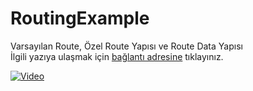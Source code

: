 # RoutingExample

Varsayılan Route, Özel Route Yapısı ve Route Data Yapısı <br />
İlgili yazıya ulaşmak için <a href="https://www.hasanbozkus.com.tr/Blog/BlogReadAll/15">bağlantı adresine</a> tıklayınız.
<br />

[![Video](https://learn.microsoft.com/tr-tr/aspnet/core/security/preventing-open-redirects/_static/open-redirection-attack-process.png?view=aspnetcore-7.0)](https://youtu.be/wMUkly2oz7o)
